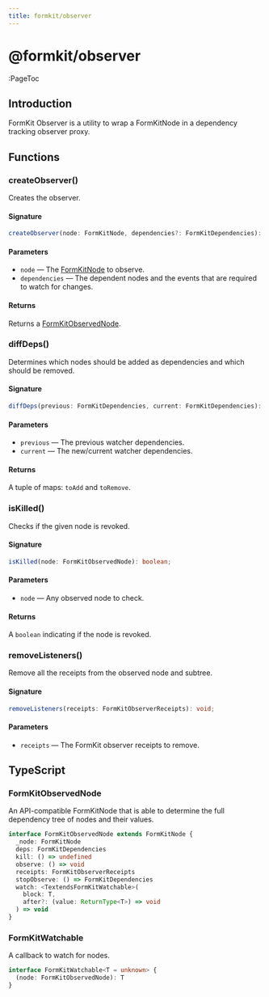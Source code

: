 ```yaml
---
title: formkit/observer
---
```


# @formkit/observer

:PageToc

## Introduction

FormKit Observer is a utility to wrap a FormKitNode in a dependency tracking observer proxy.

## Functions

### createObserver()

Creates the observer.

#### Signature

```typescript
createObserver(node: FormKitNode, dependencies?: FormKitDependencies): FormKitObservedNode;
```

#### Parameters

- `node` — The [FormKitNode](/api-reference/formkit-core#formkitnode) to observe.
- `dependencies` — The dependent nodes and the events that are required to watch for changes.

#### Returns

Returns a [FormKitObservedNode](/api-reference/formkit-observer#formkitobservednode).

### diffDeps()

Determines which nodes should be added as dependencies and which should be removed.

#### Signature

```typescript
diffDeps(previous: FormKitDependencies, current: FormKitDependencies): [FormKitDependencies, FormKitDependencies];
```

#### Parameters

- `previous` — The previous watcher dependencies.
- `current` — The new/current watcher dependencies.

#### Returns

A tuple of maps: `toAdd` and `toRemove`.

### isKilled()

Checks if the given node is revoked.

#### Signature

```typescript
isKilled(node: FormKitObservedNode): boolean;
```

#### Parameters

- `node` — Any observed node to check.

#### Returns

A `boolean` indicating if the node is revoked.

### removeListeners()

Remove all the receipts from the observed node and subtree.

#### Signature

```typescript
removeListeners(receipts: FormKitObserverReceipts): void;
```

#### Parameters

- `receipts` — The FormKit observer receipts to remove.

## TypeScript

### FormKitObservedNode

An API-compatible FormKitNode that is able to determine the full dependency tree of nodes and their values.

```typescript
interface FormKitObservedNode extends FormKitNode {
  _node: FormKitNode
  deps: FormKitDependencies
  kill: () => undefined
  observe: () => void
  receipts: FormKitObserverReceipts
  stopObserve: () => FormKitDependencies
  watch: <TextendsFormKitWatchable>(
    block: T,
    after?: (value: ReturnType<T>) => void
  ) => void
}
```

### FormKitWatchable

A callback to watch for nodes.

```typescript
interface FormKitWatchable<T = unknown> {
  (node: FormKitObservedNode): T
}
```
